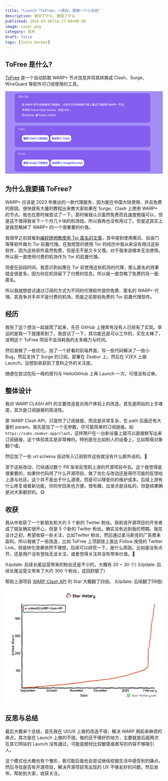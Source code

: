 ```yaml
---
title: "Launch『ToFree』一周后，我做一个小总结"
description: 做对了什么，做错了什么
published: 2024-02-06T16:27:09+08:00
image: cover.png
category: 技术
draft: false
tags: [Indie Hacker] 
---
```


## ToFree 是什么?
[ToFree](https://tofree.zeabur.app) 是一个自动抓取 WARP+ 节点信息并将其转换成 Clash、Surge、WireGuard 等软件可订阅使用的工具。

![](tofree.png)

## 为什么我要搞 ToFree?
WARP+ 应该是 2023 年推出的一款代理服务，因为能在中国大陆使用、并且免费的原因。很快就有大量的教程出来教大家如果在 Surge、Clash 上使用 WARP+ 的节点。我也在那时候尝试了一下。那时候我认识虽然免费而且速度勉强可以，但是这不值得我省下一个月几十块的机场钱。所以我再也没有用过了。但是这其实上是我忽略掉了 WARP+ 的一个很重要的价值。

我很早之前就看到[编程随想教使用 Tor 匿名的文章](https://program-think.blogspot.com/2020/08/Tor-Triple-Proxy.html)，其中提到使用赛风、自由门等等软件做为 Tor 前置代理。在我短暂的使用 Tor 的经历中我从来没有用过这些软件，因为这些软件虽然免费，但是无不是又卡又慢。对于我来说根本无法使用。所以我一直使用付费的机场作为 Tor 的前置代理。

但是在前段时间，我意识到如果在 Tor 前使用这些机场的代理，那么匿名的效果就会很差多。因为你在机场留下了付费的信息。所以我一直忽略了免费的另一面: 匿名。

所以我就想尝试通过订阅的方式为不同的代理软件提供免费、匿名的 WARP+ 代理。其竞争对手并不是付费的机场，而是之前那些免费的 Tor 前置代理软件。

## 经历
我有了这个想法一起就爬了起来，先在 GitHub 上搜索有没有人已经有了实现。幸运的是我一下就搜索到了。我尝试了一下，其功能还是可以工作的，实在太棒了，说明这个 ToFree 项目不会消耗我的太多精力与时间。

然后我做了一些优化，加了一个好看的前端界面，写一些代码解决了一些小 Bug，然后支持了 Surge 的订阅。部署在 Zeabur 上。然后在 V2EX 上做 Launch。没想到收获到了意料之外的关注度。

随便在尝试在阮一峰的周刊与 HelloGitHub 上再 Launch 一次，可惜没有过审。

## 整体设计
我对 WARP CLASH API 的主要改造是对用户体验上的改造。首先是网站的上手难度，其次是订阅链接的简洁性。

原 WARP Clash API，只提供了订阅链接，而且是非常复杂，在 path 后面还有大量的 param。我先是加了一个无参数，尽可能简单的订阅链接。如`https://subs.zeabur.app/clash`，这样用户在一台新设备上就可以直接默写出来订阅链接，这个体验其实是非常棒的。特别是在比如别人的设备上，比如帮我对象翻个墙。

然后加了一些 url schema 自动导入订阅软件这些就没有什么额外说的。🤔

至于这些改动，已经通过数个 PR 渐渐反馈到上游的开源项目中去。这个我觉得是很重要的，如果你代码用了什么开源项目，做了优化与改动还是得尽可能的反馈给上游与社区。这个并不是出于什么道德。而是可以降低你的维护成本。后续上游有什么修复或者新功能，你同步回来也方便。很有趣，出发点是自私的，但是结果确是对大家都好的。😋

## 收获
我从中收获了一个新朋友和大约 5 个新的 Twitter 粉丝。我和该开源项目的开发者成了朋友确实很开心，但是 5 个新的 Twitter 粉丝。确实没有达到我的预期。我在设计之初，希望收获一些关注，比如Twitter 粉丝，然后通过拿马斯克的广告费来盈利。所以我做了一些改造，比如 ToFree 上顶部放上直达 Follow 按扭的 Twitter Link。但是转化效果依然不理想。后续可以研究一下，是什么原因，比如是没有点开，还是用户没有登陆无法关注，或者觉得关注并没有带来价值。🤔

(Update: 后续长尾运营带来的粉丝还是不少的，大概有 20 ~ 30 个)
(Update: 后续长尾运营又带来了大约 300 个粉丝，这回舒服了)


帮助上游项目 [WARP Clash API](https://github.com/vvbbnn00/WARP-Clash-API) 的 Star 大概翻了四倍。
(Update: 后续翻了59倍)

![帮助 WARP Clash API 在短时间内 Star 翻四倍](star.png)

## 反思与总结
最后大概来个总结，首先我在 UI/UX 上做的改造不错，解决 WARP 用起来麻烦的痒点，其次是在 Launch 上做的不错。做的还不够好的地方，主要就是后面两次在其它网站的 Launch 没有通过，可能是题材比较敏感或者写的内容不够吸引人。

这个模式也大概也有个雏形，我可能后面也会尝试继续挖掘生活中感受到的痛点，然后寻找是否有开源项目，解决开源项目常出现的 UX 不够友好的问题。然后发布，帮助到大家，收获关注。